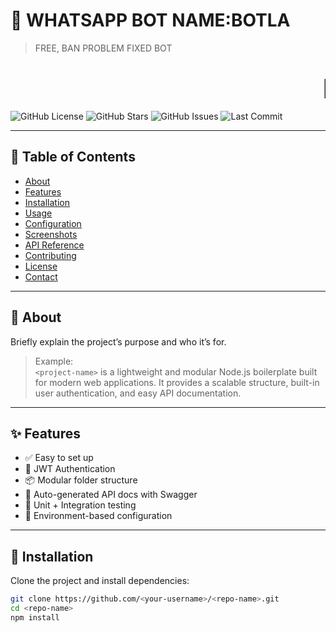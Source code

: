 # 🚀 WHATSAPP BOT NAME:BOTLA

> FREE, BAN PROBLEM FIXED BOT

<h1 align="center">
  <marquee behavior="scroll" direction="left" scrollamount="10">
    🚀 A WHATSAPP BOT MADE BY TANVIR 🚀
  </marquee>
</h1>

![GitHub License](https://img.shields.io/github/license/kirebainchodd/W.A.BOTLA)
![GitHub Stars](https://img.shields.io/github/stars/kirebainchodd/W.A.BOTLA?style=social)
![GitHub Issues](https://img.shields.io/github/issues/[kirebainchodd/W.A.BOTLA])
![Last Commit](https://img.shields.io/github/last-commit/kirebainchodd/W.A.BOTLA)

---

## 📑 Table of Contents

- [About](#about)
- [Features](#features)
- [Installation](#installation)
- [Usage](#usage)
- [Configuration](#configuration)
- [Screenshots](#screenshots)
- [API Reference](#api-reference)
- [Contributing](#contributing)
- [License](#license)
- [Contact](#contact)

---

## 🧠 About

Briefly explain the project’s purpose and who it’s for.

> Example:  
> `<project-name>` is a lightweight and modular Node.js boilerplate built for modern web applications. It provides a scalable structure, built-in user authentication, and easy API documentation.

---

## ✨ Features

- ✅ Easy to set up
- 🔐 JWT Authentication
- 📦 Modular folder structure
- 📃 Auto-generated API docs with Swagger
- 🧪 Unit + Integration testing
- 📁 Environment-based configuration

---

## 🔧 Installation

Clone the project and install dependencies:

```bash
git clone https://github.com/<your-username>/<repo-name>.git
cd <repo-name>
npm install
